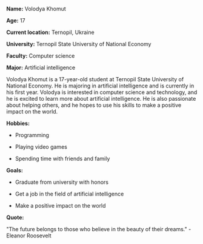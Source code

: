 **Name:** Volodya Khomut 

**Age:** 17

**Current location:** Ternopil, Ukraine

**University:** Ternopil State University of National Economy

**Faculty:** Computer science

**Major:** Artificial intelligence


Volodya Khomut is a 17-year-old student at Ternopil State University of National Economy. He is majoring in artificial intelligence and is currently in his first year. Volodya is interested in computer science and technology, and he is excited to learn more about artificial intelligence. He is also passionate about helping others, and he hopes to use his skills to make a positive impact on the world.


**Hobbies:**


* Programming
  
* Playing video games
  
* Spending time with friends and family


**Goals:**


* Graduate from university with honors
  
* Get a job in the field of artificial intelligence
  
* Make a positive impact on the world
  

**Quote:**


"The future belongs to those who believe in the beauty of their dreams." - Eleanor Roosevelt

